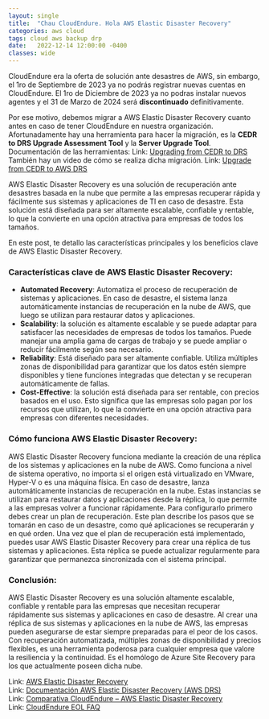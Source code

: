 ```yaml
---
layout: single
title:  "Chau CloudEndure. Hola AWS Elastic Disaster Recovery"
categories: aws cloud
tags: cloud aws backup drp 
date:   2022-12-14 12:00:00 -0400
classes: wide
---
```


CloudEndure era la oferta de solución ante desastres de AWS, sin embargo, el 1ro de Septiembre de 2023 ya no podrás registrar nuevas cuentas en CloudEndure. El 1ro de Diciembre de 2023 ya no podras instalar nuevos agentes y el 31 de Marzo de 2024 será **discontinuado** definitivamente.

Por ese motivo, debemos migrar a AWS Elastic Disaster Recovery cuanto antes en caso de tener CloudEndure en nuestra organización. Afortunadamente hay una herramienta para hacer la migración, es la **CEDR to DRS Upgrade Assessment Tool** y la **Server Upgrade Tool**.  Documentación de las herramientas: Link: [Upgrading from CEDR to DRS](https://docs.cloudendure.com/#Configuring_and_Running_Disaster_Recovery/Upgrade_CEDR_to_DRS/Upgrade_CEDR_to_DRS.htm#Upgrading_from_CEDR_to_AWS%C2%A0DRS%3FTocPath%3DNavigation%7CConfiguring%2520and%2520Running%2520Disaster%2520Recovery%7CUpgrading%2520from%2520CEDR%2520to%2520AWS%25C2%25A0DRS%7C_____0)
También hay un video de cómo se realiza dicha migración. Link: [Upgrade from CEDR to AWS DRS](https://www.youtube.com/watch?v=r9hY90vGpnM)

AWS Elastic Disaster Recovery es una solución de recuperación ante desastres basada en la nube que permite a las empresas recuperar rápida y fácilmente sus sistemas y aplicaciones de TI en caso de desastre. Esta solución está diseñada para ser altamente escalable, confiable y rentable, lo que la convierte en una opción atractiva para empresas de todos los tamaños.

En este post, te detallo las características principales y los beneficios clave de AWS Elastic Disaster Recovery.

### Características clave de AWS Elastic Disaster Recovery:
- **Automated Recovery**: Automatiza el proceso de recuperación de sistemas y aplicaciones. En caso de desastre, el sistema lanza automáticamente instancias de recuperación en la nube de AWS, que luego se utilizan para restaurar datos y aplicaciones.
- **Scalability**: la solución es altamente escalable y se puede adaptar para satisfacer las necesidades de empresas de todos los tamaños. Puede manejar una amplia gama de cargas de trabajo y se puede ampliar o reducir fácilmente según sea necesario.
- **Reliability**: Está diseñado para ser altamente confiable. Utiliza múltiples zonas de disponibilidad para garantizar que los datos estén siempre disponibles y tiene funciones integradas que detectan y se recuperan automáticamente de fallas.
- **Cost-Effective**: la solución está diseñada para ser rentable, con precios basados en el uso. Esto significa que las empresas solo pagan por los recursos que utilizan, lo que la convierte en una opción atractiva para empresas con diferentes necesidades.

### Cómo funciona AWS Elastic Disaster Recovery:
AWS Elastic Disaster Recovery funciona mediante la creación de una réplica de los sistemas y aplicaciones en la nube de AWS. Como funciona a nivel de sistema operativo, no importa si el origen está virtualizado en VMware, Hyper-V o es una máquina física.
En caso de desastre, lanza automáticamente instancias de recuperación en la nube. Estas instancias se utilizan para restaurar datos y aplicaciones desde la réplica, lo que permite a las empresas volver a funcionar rápidamente.
Para configurarlo primero debes crear un plan de recuperación. Este plan describe los pasos que se tomarán en caso de un desastre, como qué aplicaciones se recuperarán y en qué orden.
Una vez que el plan de recuperación está implementado, puedes usar AWS Elastic Disaster Recovery para crear una réplica de tus sistemas y aplicaciones. Esta réplica se puede actualizar regularmente para garantizar que permanezca sincronizada con el sistema principal.

### Conclusión:
AWS Elastic Disaster Recovery es una solución altamente escalable, confiable y rentable para las empresas que necesitan recuperar rápidamente sus sistemas y aplicaciones en caso de desastre. Al crear una réplica de sus sistemas y aplicaciones en la nube de AWS, las empresas pueden asegurarse de estar siempre preparadas para el peor de los casos. Con recuperación automatizada, múltiples zonas de disponibilidad y precios flexibles, es una herramienta poderosa para cualquier empresa que valore la resiliencia y la continuidad. Es el homólogo de Azure Site Recovery para los que actualmente poseen dicha nube.

Link: [AWS Elastic Disaster Recovery](https://aws.amazon.com/disaster-recovery/)  
Link: [Documentación AWS Elastic Disaster Recovery (AWS DRS)](https://docs.aws.amazon.com/drs/latest/userguide/what-is-drs.html)  
Link: [Comparativa CloudEndure – AWS Elastic Disaster Recovery](https://aws.amazon.com/disaster-recovery/when-to-choose-aws-drs/?cloud-endure-blogs.sort-by=item.additionalFields.createdDate&cloud-endure-blogs.sort-order=desc)  
Link: [CloudEndure EOL FAQ](https://docs.cloudendure.com/Content/FAQ/FAQ/CloudEndure_DR_EOL_FAQ.htm)